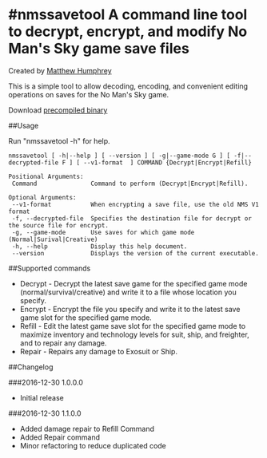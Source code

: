 #nmssavetool
A command line tool to decrypt, encrypt, and modify No Man's Sky game save files
===============================================

Created by [Matthew Humphrey](https://github.com/matthew-humphrey)

This is a simple tool to allow decoding, encoding, and convenient editing operations
on saves for the No Man's Sky game.

Download [precompiled binary](http://www.mediafire.com/file/qfgxf7dun3zr6b7/nmssavetool-1.0.zip)

##Usage

Run "nmssavetool -h" for help.

```
nmssavetool [ -h|--help ] [ --version ] [ -g|--game-mode G ] [ -f|--decrypted-file F ] [ --v1-format  ] COMMAND {Decrypt|Encrypt|Refill}

Positional Arguments:
 Command               Command to perform (Decrypt|Encrypt|Refill).

Optional Arguments:
 --v1-format           When encrypting a save file, use the old NMS V1 format
 -f, --decrypted-file  Specifies the destination file for decrypt or the source file for encrypt.
 -g, --game-mode       Use saves for which game mode (Normal|Surival|Creative)
 -h, --help            Display this help document.
 --version             Displays the version of the current executable.
```

##Supported commands

* Decrypt - Decrypt the latest save game for the specified game mode (normal/survival/creative) and write it to a file whose location you specify.
* Encrypt - Encrypt the file you specify and write it to the latest save game slot for the specified game mode.
* Refill - Edit the latest game save slot for the specified game mode to maximize inventory and technology levels for suit, ship, and freighter, and to repair any damage.
* Repair - Repairs any damage to Exosuit or Ship.

##Changelog

###2016-12-30 1.0.0.0

* Initial release

###2016-12-30 1.1.0.0

* Added damage repair to Refill Command
* Added Repair command
* Minor refactoring to reduce duplicated code
